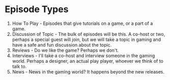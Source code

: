 Episode Types
=============

1.  How To Play - Episodes that give tutorials on a game, or a part of a game.
2.  Discussion of Topic - The bulk of episodes will be this.  A co-host or two, perhaps a special guest will join, but we will take a topic in gaming and have a safe and fun discussion about the topic.
3.  Reviews - Do we like the game?  Perhaps we don't.
4.  Interviews - I'll take a co-host and interview someone in the gaming world.  Perhaps a designer, an actual play player, whoever we think of to talk to.
5.  News - News in the gaming world?  It happens beyond the new releases.
